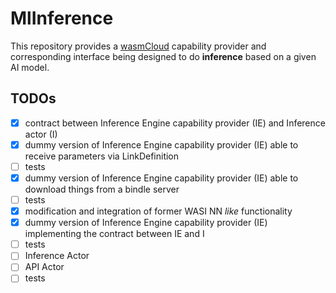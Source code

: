 # MlInference

This repository provides a [wasmCloud](https://wasmcloud.dev/) capability provider and corresponding interface being designed to do __inference__ based on a given AI model.

## TODOs

- [x] contract between Inference Engine capability provider (IE) and Inference actor (I)
- [x] dummy version of Inference Engine capability provider (IE) able to receive parameters via LinkDefinition
- [ ] tests
- [x] dummy version of Inference Engine capability provider (IE) able to download things from a bindle server
- [ ] tests
- [x] modification and integration of former WASI NN *like* functionality
- [x] dummy version of Inference Engine capability provider (IE) implementing the contract between IE and I
- [ ] tests
- [ ] Inference Actor
- [ ] API Actor
- [ ] tests
